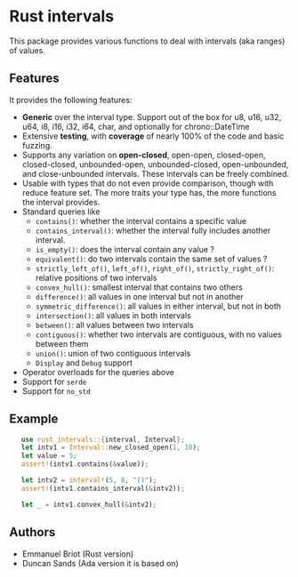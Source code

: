 Rust intervals
==============

This package provides various functions to deal with intervals (aka ranges)
of values.

Features
--------

It provides the following features:

  - **Generic** over the interval type.  Support out of the box for u8, u16,
    u32, u64, i8, i16, i32, i64, char, and optionally for chrono::DateTime
  - Extensive **testing**, with **coverage** of nearly 100% of the code and
    basic fuzzing.
  - Supports any variation on **open-closed**, open-open, closed-open,
    closed-closed, unbounded-open, unbounded-closed, open-unbounded, and
    close-unbounded intervals.  These intervals can be freely combined.
  - Usable with types that do not even provide comparison, though with reduce
    feature set.  The more traits your type has, the more functions the
    interval provides.
  - Standard queries like
     * `contains()`:  whether the interval contains a specific value
     * `contains_interval()`: whether the interval fully includes another
       interval.
     * `is_empty()`: does the interval contain any value ?
     * `equivalent()`: do two intervals contain the same set of values ?
     * `strictly_left_of()`, `left_of()`, `right_of()`, `strictly_right_of()`:
       relative positions of two intervals
     * `convex_hull()`: smallest interval that contains two others
     * `difference()`: all values in one interval but not in another
     * `symmetric_difference()`: all values in either interval, but not in 
       both
     * `intersection()`: all values in both intervals
     * `between()`: all values between two intervals
     * `contiguous()`: whether two intervals are contiguous, with no values
       between them
     * `union()`: union of two contiguous intervals
     * `Display` and `Debug` support
  - Operator overloads for the queries above
  - Support for `serde`
  - Support for `no_std`

Example
-------

```rust
   use rust_intervals::{interval, Interval};
   let intv1 = Interval::new_closed_open(1, 10);
   let value = 5;
   assert!(intv1.contains(&value));

   let intv2 = interval!(5, 8, "()");
   assert!(intv1.contains_interval(&intv2));

   let _ = intv1.convex_hull(&intv2);
```

Authors
-------

- Emmanuel Briot  (Rust version)
- Duncan Sands (Ada version it is based on)
